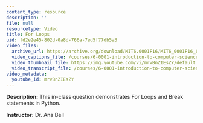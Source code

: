 ```yaml
---
content_type: resource
description: ''
file: null
resourcetype: Video
title: For Loops
uid: fd2e2e45-802d-0a8d-766a-7ed5f77db5a3
video_files:
  archive_url: https://archive.org/download/MIT6.0001F16/MIT6_0001F16_Lecture_02_exercise_05_300k.mp4
  video_captions_file: /courses/6-0001-introduction-to-computer-science-and-programming-in-python-fall-2016/6d9ba3c7abff5102a40a71f0f7077e58_mrvBnZIEsZY.vtt
  video_thumbnail_file: https://img.youtube.com/vi/mrvBnZIEsZY/default.jpg
  video_transcript_file: /courses/6-0001-introduction-to-computer-science-and-programming-in-python-fall-2016/853fadcd3f0c611ef65d59226b737317_mrvBnZIEsZY.pdf
video_metadata:
  youtube_id: mrvBnZIEsZY
---
```


**Description:** This in-class question demonstrates For Loops and Break statements in Python.

**Instructor:** Dr. Ana Bell